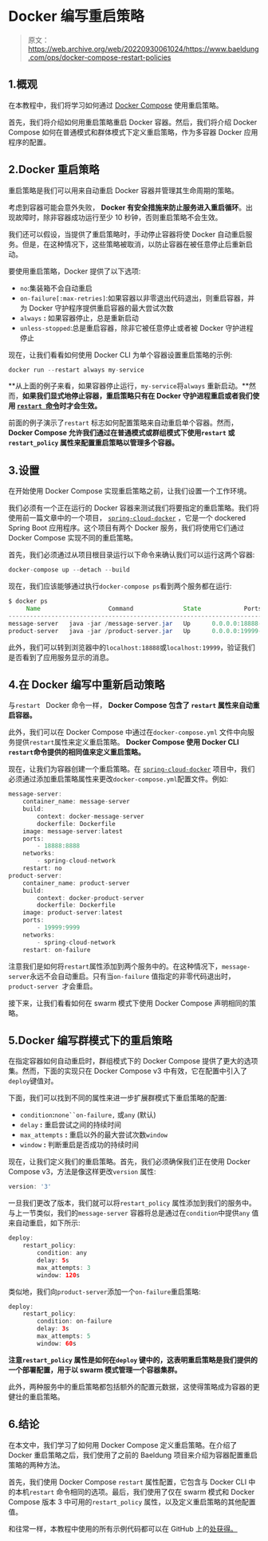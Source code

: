 # Docker 编写重启策略

> 原文：<https://web.archive.org/web/20220930061024/https://www.baeldung.com/ops/docker-compose-restart-policies>

## 1.概观

在本教程中，我们将学习如何通过 [Docker Compose](/web/20220926125221/https://www.baeldung.com/ops/docker-compose) 使用重启策略。

首先，我们将介绍如何用重启策略重启 Docker 容器。然后，我们将介绍 Docker Compose 如何在普通模式和群体模式下定义重启策略，作为多容器 Docker 应用程序的配置。

## 2.Docker 重启策略

重启策略是我们可以用来自动重启 Docker 容器并管理其生命周期的策略。

考虑到容器可能会意外失败， **Docker 有安全措施来防止服务进入重启循环**。出现故障时，除非容器成功运行至少 10 秒钟，否则重启策略不会生效。

我们还可以假设，当提供了重启策略时，手动停止容器将使 Docker 自动重启服务。但是，在这种情况下，这些策略被取消，以防止容器在被任意停止后重新启动。

要使用重启策略，Docker 提供了以下选项:

*   `no`:集装箱不会自动重启
*   `on-failure[:max-retries]`:如果容器以非零退出代码退出，则重启容器，并为 Docker 守护程序提供重启容器的最大尝试次数
*   `always` **:** 如果容器停止，总是重新启动
*   `unless-stopped`:总是重启容器，除非它被任意停止或者被 Docker 守护进程停止

现在，让我们看看如何使用 Docker CLI 为单个容器设置重启策略的示例:

```java
docker run --restart always my-service
```

**从上面的例子来看，如果容器停止运行，`my-service`将`always` 重新启动。**然而，**如果我们显式地停止容器，重启策略只有在 Docker 守护进程重启或者我们使用 [`restart `命令](/web/20220926125221/https://www.baeldung.com/ops/docker-compose-restart-container)时才会生效。**

前面的例子演示了`restart` 标志如何配置策略来自动重启单个容器。然而， **Docker Compose 允许我们通过在普通模式或群组模式下使用`restart` 或`restart_policy` 属性来配置重启策略以管理多个容器。**

## 3.设置

在开始使用 Docker Compose 实现重启策略之前，让我们设置一个工作环境。

我们必须有一个正在运行的 Docker 容器来测试我们将要指定的重启策略。我们将使用前一篇文章中的一个项目， [`spring-cloud-docker`](https://web.archive.org/web/20220926125221/https://github.com/eugenp/tutorials/tree/master/spring-cloud-modules/spring-cloud-docker) ，它是一个 dockered Spring Boot 应用程序。这个项目有两个 Docker 服务，我们将使用它们通过 Docker Compose 实现不同的重启策略。

首先，我们必须通过从项目根目录运行以下命令来确认我们可以运行这两个容器:

```java
docker-compose up --detach --build
```

现在，我们应该能够通过执行`docker-compose ps`看到两个服务都在运行:

```java
$ docker ps
     Name                   Command              State            Ports         
--------------------------------------------------------------------------------
message-server   java -jar /message-server.jar   Up      0.0.0.0:18888->8888/tcp
product-server   java -jar /product-server.jar   Up      0.0.0.0:19999->9999/tcp 
```

此外，我们可以转到浏览器中的`localhost:18888`或`localhost:19999`，验证我们是否看到了应用服务显示的消息。

## 4.在 Docker 编写中重新启动策略

与`restart ` Docker 命令一样， **Docker Compose 包含了 `restart` 属性来自动重启容器。** 

此外，我们可以在 Docker Compose 中通过在`docker-compose.yml` 文件中向服务提供`restart`属性来定义重启策略。 **Docker Compose 使用 Docker CLI `restart`命令提供的相同值来定义重启策略。**

现在，让我们为容器创建一个重启策略。在 [`spring-cloud-docker`](https://web.archive.org/web/20220926125221/https://github.com/eugenp/tutorials/tree/master/spring-cloud/spring-cloud-docker) 项目中，我们必须通过添加重启策略属性来更改`docker-compose.yml`配置文件。例如:

```java
message-server:
    container_name: message-server
    build:
        context: docker-message-server
        dockerfile: Dockerfile
    image: message-server:latest
    ports:
        - 18888:8888
    networks:
        - spring-cloud-network
    restart: no
product-server:
    container_name: product-server
    build:
        context: docker-product-server
        dockerfile: Dockerfile
    image: product-server:latest
    ports:
        - 19999:9999
    networks:
        - spring-cloud-network
    restart: on-failure
```

注意我们是如何将`restart`属性添加到两个服务中的。在这种情况下，`message-server`永远不会自动重启。只有当`on-failure` 值指定的非零代码退出时，`product-server `才会重启。

接下来，让我们看看如何在 swarm 模式下使用 Docker Compose 声明相同的策略。

## 5.Docker 编写群模式下的重启策略

在指定容器如何自动重启时，群组模式下的 Docker Compose 提供了更大的选项集。然而，下面的实现只在 Docker Compose v3 中有效，它在配置中引入了`deploy`键值对。

下面，我们可以找到不同的属性来进一步扩展群模式下重启策略的配置:

*   `condition`**:**`none``on-failure,` 或`any` (默认)
*   `delay` **:** 重启尝试之间的持续时间
*   `max_attempts` **:** 重启以外的最大尝试次数`window`
*   `window` **:** 判断重启是否成功的持续时间

现在，让我们定义我们的重启策略。首先，我们必须确保我们正在使用 Docker Compose v3，方法是像这样更改`version` 属性:

```java
version: '3'
```

一旦我们更改了版本，我们就可以将`restart_policy` 属性添加到我们的服务中。与上一节类似，我们的`message-server` 容器将总是通过在`condition`中提供`any` 值来自动重启，如下所示:

```java
deploy:
    restart_policy:
        condition: any
        delay: 5s
        max_attempts: 3
        window: 120s
```

类似地，我们向`product-server`添加一个`on-failure`重启策略:

```java
deploy:
    restart_policy:
        condition: on-failure
        delay: 3s
        max_attempts: 5
        window: 60s
```

**注意`restart_policy` 属性是如何在`deploy` 键中的，这表明重启策略是我们提供的一个部署配置，用于以 swarm 模式管理一个容器集群。**

此外，两种服务中的重启策略都包括额外的配置元数据，这使得策略成为容器的更健壮的重启策略。

## 6.结论

在本文中，我们学习了如何用 Docker Compose 定义重启策略。在介绍了 Docker 重启策略之后，我们使用了之前的 Baeldung 项目来介绍为容器配置重启策略的两种方法。

首先，我们使用 Docker Compose `restart` 属性配置，它包含与 Docker CLI 中的本机`restart` 命令相同的选项。最后，我们使用了仅在 swarm 模式和 Docker Compose 版本 3 中可用的`restart_policy` 属性，以及定义重启策略的其他配置值。

和往常一样，本教程中使用的所有示例代码都可以在 GitHub 上的[处获得。](https://web.archive.org/web/20220926125221/https://github.com/eugenp/tutorials/tree/master/spring-cloud-modules/spring-cloud-docker)